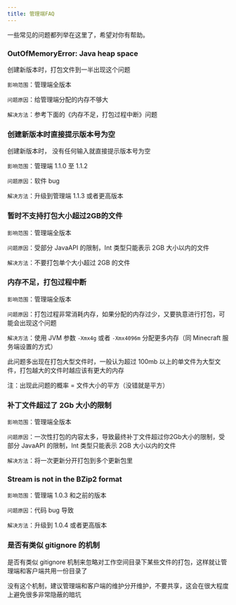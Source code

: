 ```yaml
---
title: 管理端FAQ
---
```

一些常见的问题都列举在这里了，希望对你有帮助。 

### OutOfMemoryError: Java heap space

创建新版本时，打包文件到一半出现这个问题

`影响范围`：管理端全版本

`问题原因`：给管理端分配的内存不够大

`解决方法`：参考下面的《内存不足，打包过程中断》问题

### 创建新版本时直接提示版本号为空

创建新版本时， 没有任何输入就直接提示版本号为空

`影响范围`：管理端 1.1.0 至 1.1.2

`问题原因`：软件 bug

`解决方法`：升级到管理端 1.1.3 或者更高版本

### 暂时不支持打包大小超过2GB的文件

`影响范围`：管理端全版本

`问题原因`：受部分 JavaAPI 的限制，Int 类型只能表示 2GB 大小以内的文件

`解决方法`：不要打包单个大小超过 2GB 的文件

### 内存不足，打包过程中断

`影响范围`：管理端全版本

`问题原因`：打包过程非常消耗内存，如果分配的内存过少，又要执意进行打包，可能会出现这个问题

`解决方法`：使用 JVM 参数 `-Xmx4g` 或者 `-Xmx4096m` 分配更多内存（同 Minecraft 服务端设置的方式）

此问题多出现在打包大型文件时，一般认为超过 100mb 以上的单文件为大型文件，打包越大的文件时越应该有更大的内存

注：出现此问题的概率 = 文件大小的平方（没错就是平方）

### 补丁文件超过了 2Gb 大小的限制

`影响范围`：管理端全版本

`问题原因`：一次性打包的内容太多，导致最终补丁文件超过你2Gb大小的限制，受部分 JavaAPI 的限制，Int 类型只能表示 2GB 大小以内的文件

`解决方法`：将一次更新分开打包到多个更新包里

### Stream is not in the BZip2 format

`影响范围`：管理端 1.0.3 和之前的版本

`问题原因`：代码 bug 导致

`解决方法`：升级到 1.0.4 或者更高版本

### 是否有类似 gitignore 的机制

是否有类似 gitignore 机制来忽略对工作空间目录下某些文件的打包，这样就让管理端和客户端共用一份目录了

没有这个机制，建议管理端和客户端的维护分开维护，不要共享，这会在很大程度上避免很多非常隐蔽的暗坑